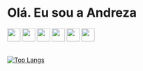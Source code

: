 # Olá. Eu sou a Andreza

<div class="skills">
  <img height="30em" src="https://img.shields.io/badge/HTML5-778DA9?style=for-the-badge&logo=html5&logoColor=E0E1DD">
  <img height="30em" src="https://img.shields.io/badge/CSS3-778DA9?style=for-the-badge&logo=css3&logoColor=E0E1DD">
  <img height="30em" src="https://img.shields.io/badge/JavaScript-778DA9?style=for-the-badge&logo=javascript&logoColor=E0E1DD">
  <img height="30em" src="https://img.shields.io/badge/Git-778DA9?style=for-the-badge&logo=git&logoColor=E0E1DD">
  <img height="30em" src="https://img.shields.io/badge/Figma-778DA9?style=for-the-badge&logo=figma&logoColor=E0E1DD" />
  <img height="30em" src="https://img.shields.io/badge/Adobe%20XD-778DA9?style=for-the-badge&logo=adobexd&logoColor=E0E1DD" />
</div>
<br>

<!--
**arodlima/arodlima** is a ✨ _special_ ✨ repository because its `README.md` (this file) appears on your GitHub profile.

Here are some ideas to get you started:

- 🔭 I’m currently working on ...
- 🌱 I’m currently learning ...
- 👯 I’m looking to collaborate on ...
- 🤔 I’m looking for help with ...
- 💬 Ask me about ...
- 📫 How to reach me: ...
- 😄 Pronouns: ...
- ⚡ Fun fact: ...
-->
[![Top Langs](https://github-readme-stats.vercel.app/api/top-langs/?username=arodlima&layout=compact&theme=city_lights)](https://github.com/anuraghazra/github-readme-stats)
